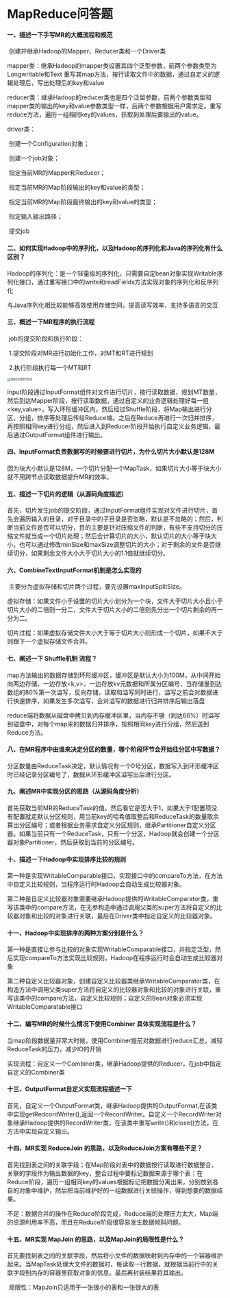 # MapReduce问答题

#### 一、描述一下手写MR的大概流程和规范

​		创建并继承Hadoop的Mapper、Reducer类和一个Driver类

mapper类：继承Hadoop的mapper类设置其四个泛型参数，前两个参数类型为Longwritable和Text 重写其map方法，按行读取文件中的数据，通过自定义的逻辑处理后，写出处理后的key和value

reducer类：继承Hadoop的reducer类也是四个泛型参数，前两个参数类型和mapper类的输出的key和value参数类型一样，后两个参数根据用户需求定。重写reduce方法，遍历一组相同key的values，获取到处理后要输出的value。

driver类：

​				创建一个Configuration对象；

​				创建一个job对象；

​				指定当前MR的Mapper和Reducer；

​				指定当前MR的Map阶段输出的key和value的类型；

​				指定当前MR的Map阶段最终输出的key和value的类型；

​				指定输入输出路径；

​				提交job

#### 二、如何实现Hadoop中的序列化，以及Hadoop的序列化和Java的序列化有什么区别？

​		Hadoop的序列化：是一个轻量级的序列化，只需要自定bean对象实现Writable序列化接口，通过重写接口中的write和readFields方法实现对象的序列化和反序列化

​		与Java序列化相比较能够高效使用存储空间，提高读写效率，支持多语言的交互

#### 三、概述一下MR程序的执行流程

​		job的提交阶段和执行阶段：

​		1.提交阶段对MR进行初始化工作，对MT和RT进行规划

​		2.执行阶段执行每一个MT和RT

<img src="C:\Users\m1316\AppData\Roaming\Typora\typora-user-images\1665208151519.png" alt="1665208151519" style="zoom:50%;" />	

​		Input阶段通过InputFormat组件对文件进行切片，按行读取数据，规划MT数量，然后到达Mapper阶段，按行读取数据，通过自定义的业务逻辑处理好每一组<key,value>，写入环形缓冲区内，然后经过Shuffle阶段，将Map输出进行分区，分组，排序等处理后传给Reduce端。之后在Reduce再进行一次归并排序，再按照相同key进行分组，然后进入到Reducer阶段开始执行自定义业务逻辑，最后通过OutputFormat组件进行输出。

#### 四、InputFormat负责数据写的时候要进行切片，为什么切片大小默认是128M

​		因为块大小默认是128M，一个切片分配一个MapTask，如果切片大小等于块大小就不用跨节点读取数据提升MR的效率。

#### 五、描述一下切片的逻辑（从源码角度描述）

​		首先，切片发生job的提交阶段，通过InputFormat组件实现对文件进行切片，首先会遍历输入的目录，对于目录中的子目录是否忽略，默认是不忽略的；然后，判断当前文件是否可以切分，目的主要是针对压缩文件的判断，有些不支持切分的压缩文件就当成一个切片处理；然后会计算切片的大小，默认切片的大小等于块大小，也可以通过修改minSize和maxSize调整切片的大小；对于剩余的文件是否继续切分，如果剩余文件大小大于切片大小的1.1倍就继续切分。

#### 六、CombineTextInputFormat机制是怎么实现的

​		主要分为虚拟存储和切片两个过程，要先设置maxInputSplitSize。

​		虚拟存储：如果文件小于设置的切片大小划分为一个块，文件大于切片大小且小于切片大小的二倍则一分二，文件大于切片大小的二倍则先分出一个切片剩余的再一分为二。

​		切片过程：如果虚拟存储文件大小大于等于切片大小则形成一个切片，如果不大于则跟下一个虚拟存储文件合并。

#### 七、阐述一下 Shuffle机制 流程？

​		map方法输出的数据存储到环形缓冲区，缓冲区是默认大小为100M，从中间开始向两边存储，一边存放<k,v>，一边存放kv元数据和所属分区编号，当存储量到达数组的80%第一次溢写，反向存储，读取和溢写同时进行，溢写之前会对数据进行快速排序，如果发生多次溢写，会对溢写的数据进行归并排序后输出落盘

​		reduce端将数据从磁盘中拷贝到内存缓冲区里，当内存不够（到达66%）时溢写到磁盘中，对每个map来的数据归并排序，按照相同key进行分组，然后送到Reduce方法。

#### 八、在MR程序中由谁来决定分区的数量，哪个阶段环节会开始往分区中写数据？

​		分区数量由ReduceTask决定，默认情况有一个0号分区，数据写入到环形缓冲区时已经记录分区编号了，数据从环形缓冲区溢写出后进行分区。

#### 九、阐述MR中实现分区的思路（从源码角度分析）

​		首先获取当前MR的ReduceTask的值，然后看它是否大于1，如果大于1配置项没有配置就走默认分区规则，用当前key的哈希值取整后和ReduceTask的数量取余算出分区编号；或者根据业务需求自定义分区规则，继承Partitioner自定义分区器。如果当前只有一个ReduceTask，只有一个分区，Hadoop就会创建一个分区器对象Partitioner，然后获取到当前的分区编号。

#### 十、描述一下Hadoop中实现排序比较的规则

​		第一种是实现WritableComparable接口，实现接口中的compareTo方法，在方法中自定义比较规则，当程序运行时Hadoop会自动生成比较器对象。

​		第二种是自定义比较器对象需要继承Hadoop提供的WritableComparator类，重写该类中的compare方法，在无参构造中通过调用父类的super方法将自定义的比较器对象和比较的对象进行关联，最后在Driver类中指定自定义的比较器对象。

#### 十一、Hadoop中实现排序的两种方案分别是什么？

​		第一种是直接让参与比较的对象实现WritableComparable接口，并指定泛型，然后实现compareTo方法实现比较规则，Hadoop在程序运行时会自动生成比较器对象

​		第二种自定义比较器对象，创建自定义比较器类继承WritableComparator类，在构造方法中调用父类super方法将自定义的比较器对象和比较的对象进行关联，重写该类中的compare方法，自定义比较规则；自定义的Bean对象必须实现WritableComparatable接口

#### 十二、编写MR的时候什么情况下使用Combiner 具体实现流程是什么？

​		当map阶段数据量非常大时候，使用Combiner提前对数据进行reduce汇总，减轻ReduceTask的压力，减少IO的开销

​		实现流程：自定义一个Combiner类，继承Hadoop提供的Reducer，在job中指定自定义的Combiner类

#### 十三、OutputFormat自定义实现流程描述一下

​		首先，自定义一个OutputFormat类，继承Hadoop提供的OutputFormat,在该类中实现getRedcordWriter(),返回一个RecordWriter。自定义一个RecordWriter对象继承Hadoop提供的RecordWriter类，在该类中重写write()和close()方法，在方法中实现自定义输出。

#### 十四、MR实现 ReduceJoin 的思路，以及ReduceJoin方案有哪些不足？

​		首先找到表之间的关联字段；在Map阶段对表中的数据按行读取进行数据整合，关联的字段作为输出数据的key，整合过程中要标记数据来源于哪个表；在Reduce阶段，遍历一组相同key的values根据标记把数据分离出来，分别放到各自的对象中维护，然后把当前维护好的一组数据进行关联操作，得到想要的数据结果。

​		不足：数据合并的操作在Reduce阶段完成，Reduce端的处理压力太大，Map端的资源利用率不高，而且在Reduce阶段很容易发生数据倾斜问题。

#### 十五、MR实现 MapJoin 的思路，以及MapJoin的局限性是什么？

​		首先要找到表之间的关联字段，然后将小文件的数据映射到内存中的一个容器维护起来。当MapTask处理大文件的数据时，每读取一行数据，就根据当前行中的关联字段到内存的容器里获取对象的信息。最后再封装结果将其输出。

​		局限性：MapJoin只适用于一张很小的表和一张很大的表

​		